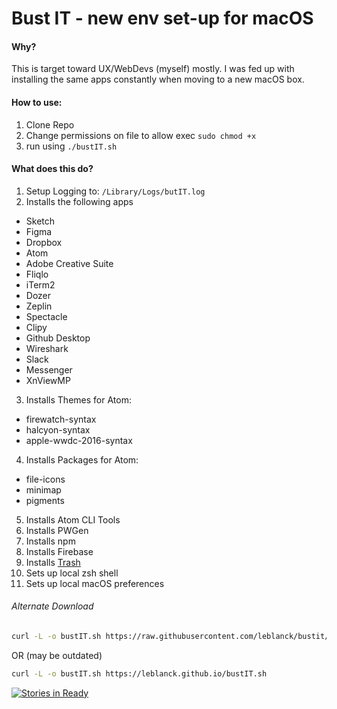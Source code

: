 Bust IT - new env set-up for macOS
======

#### Why?
This is target toward UX/WebDevs (myself) mostly. I was fed up with installing the same apps constantly when moving to a new macOS box. 

#### How to use:
1. Clone Repo
2. Change permissions on file to allow exec `sudo chmod +x`
3. run using `./bustIT.sh`

#### What does this do?
1. Setup Logging to: `/Library/Logs/butIT.log`
2. Installs the following apps
* Sketch
* Figma
* Dropbox
* Atom
* Adobe Creative Suite
* Fliqlo
* iTerm2
* Dozer
* Zeplin
* Spectacle
* Clipy
* Github Desktop
* Wireshark
* Slack
* Messenger
* XnViewMP
3. Installs Themes for Atom:
* firewatch-syntax
* halcyon-syntax
* apple-wwdc-2016-syntax
4. Installs Packages for Atom:
* file-icons
* minimap
* pigments
5. Installs Atom CLI Tools
6. Installs PWGen
7. Installs npm
7. Installs Firebase
8. Installs [Trash](https://github.com/sindresorhus/trash)
9. Sets up local zsh shell
10. Sets up local macOS preferences

###### Alternate Download
```bash
curl -L -o bustIT.sh https://raw.githubusercontent.com/leblanck/bustit/master/bustIT.sh
```
OR (may be outdated)

```bash
curl -L -o bustIT.sh https://leblanck.github.io/bustIT.sh
```

[![Stories in Ready](https://badge.waffle.io/leblanck/leblanck.github.io.png?label=ready&title=Ready)](http://waffle.io/leblanck/leblanck.github.io)
